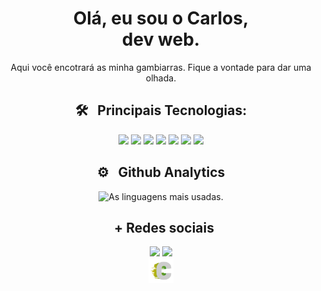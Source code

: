 <div align = 'center'>
<div>
  <h1>Olá, eu sou o Carlos,</br> dev web.</h1>
</div>
<p>Aqui você encotrará as minha gambiarras. Fique a vontade para dar uma olhada.</p>

## 🛠 &nbsp; Principais Tecnologias:

<img src="https://cdn.jsdelivr.net/gh/devicons/devicon/icons/html5/html5-plain-wordmark.svg" width=40/>
<img src="https://cdn.jsdelivr.net/gh/devicons/devicon/icons/css3/css3-plain-wordmark.svg" width=40/>
<img width=40 src="https://cdn.jsdelivr.net/gh/devicons/devicon/icons/javascript/javascript-plain.svg" />
<img src="https://cdn.jsdelivr.net/gh/devicons/devicon/icons/git/git-plain.svg" width=40/><!-- 
<img src="https://cdn.jsdelivr.net/gh/devicons/devicon/icons/typescript/typescript-plain.svg" width = 40/>
<img src="https://cdn.jsdelivr.net/gh/devicons/devicon/icons/nodejs/nodejs-plain.svg" width=40/> -->
<img src="https://cdn.jsdelivr.net/gh/devicons/devicon/icons/sass/sass-original.svg" width=40 />
<!-- <img src="https://cdn.jsdelivr.net/gh/devicons/devicon/icons/react/react-original-wordmark.svg" width=40/> -->                   
<img src="https://cdn.jsdelivr.net/gh/devicons/devicon/icons/bootstrap/bootstrap-plain-wordmark.svg" width=40/>
<img src="https://cdn.jsdelivr.net/gh/devicons/devicon/icons/bulma/bulma-plain.svg" width=40/>

<!-- <img src="https://cdn.jsdelivr.net/gh/devicons/devicon/icons/mongodb/mongodb-plain-wordmark.svg" width=40/>
<img src="https://cdn.jsdelivr.net/gh/devicons/devicon/icons/postgresql/postgresql-plain-wordmark.svg" width=40/> -->

## ⚙ &nbsp; Github Analytics

<div>
  <p>
    <img width="500em" src="https://github-readme-stats.vercel.app/api/top-langs/?username=carloscunha611&layout=compact&theme=dark" alt="As linguagens mais usadas."/>
  </p>
<div>

## &nbsp; + Redes sociais

  <div>
   <a href='https://www.instagram.com/carloscunha611_/'><img src='https://img.shields.io/badge/Instagram-0d1117?style=for-the-badge&logo=instagram&logoColor=white'/></a>
   <a href='https://www.linkedin.com/in/carloscunha611/'><img src='https://img.shields.io/badge/LinkedIn-0d1117?style=for-the-badge&logo=linkedin&logoColor=white' /></a>
  </br>
   <a href='https://carloscunha611.github.io/portfolio/'><img src='./.github/logoC.png' width=40 /></a>
  </div>

</div>
